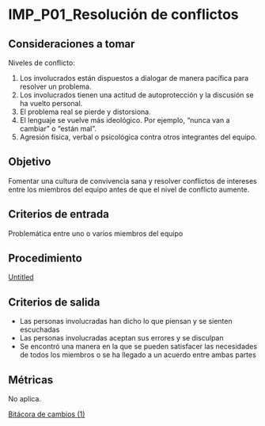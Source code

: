 # IMP_P01_Resolución de conflictos

## Consideraciones a tomar[](https://ace-software-development.github.io/Manual-de-Operaciones/docs/FlorImperial/Procesos/P01_Resolucion%20de%20Conflictos#consideraciones-a-tomar)

Niveles de conflicto:

1. Los involucrados están dispuestos a dialogar de manera pacífica para resolver un problema.
2. Los involucrados tienen una actitud de autoprotección y la discusión se ha vuelto personal.
3. El problema real se pierde y distorsiona.
4. El lenguaje se vuelve más ideológico. Por ejemplo, “nunca van a cambiar” o “están mal”.
5. Agresión física, verbal o psicológica contra otros integrantes del equipo.

## Objetivo[](https://ace-software-development.github.io/Manual-de-Operaciones/docs/FlorImperial/Procesos/P01_Resolucion%20de%20Conflictos#objetivo)

Fomentar una cultura de convivencia sana y resolver conflictos de intereses entre los miembros del equipo antes de que el nivel de conflicto aumente.

## Criterios de entrada[](https://ace-software-development.github.io/Manual-de-Operaciones/docs/FlorImperial/Procesos/P01_Resolucion%20de%20Conflictos#criterios-de-entrada)

Problemática entre uno o varios miembros del equipo

## Procedimiento[](https://ace-software-development.github.io/Manual-de-Operaciones/docs/FlorImperial/Procesos/P01_Resolucion%20de%20Conflictos#procedimiento)

[Untitled](IMP_P01_Resolucio%CC%81n%20de%20conflictos%200bf3a276ad1e4af0bdfe8a5732fd13d6/Untitled%20Database%205aefde118fb1404a9272530c78cebc07.csv)

## Criterios de salida[](https://ace-software-development.github.io/Manual-de-Operaciones/docs/FlorImperial/Procesos/P01_Resolucion%20de%20Conflictos#criterios-de-salida)

- Las personas involucradas han dicho lo que piensan y se sienten escuchadas
- Las personas involucradas aceptan sus errores y se disculpan
- Se encontró una manera en la que se pueden satisfacer las necesidades de todos los miembros o se ha llegado a un acuerdo entre ambas partes

## Métricas[](https://ace-software-development.github.io/Manual-de-Operaciones/docs/FlorImperial/Procesos/P01_Resolucion%20de%20Conflictos#m%C3%A9tricas)

No aplica.

[Bitácora de cambios (1)](IMP_P01_Resolucio%CC%81n%20de%20conflictos%200bf3a276ad1e4af0bdfe8a5732fd13d6/Bita%CC%81cora%20de%20cambios%20(1)%20c12ffce2ebe341cc8b5f493e1d152e04.csv)